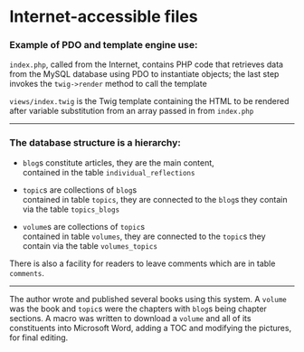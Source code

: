 # Internet-accessible files

### Example of PDO and template engine use:

```index.php```, called from the Internet, contains PHP code that retrieves data from the MySQL database using PDO to instantiate objects; the last step invokes the ```twig->render``` method to call the template

```views/index.twig``` is the Twig template containing the HTML to be rendered after variable substitution from an array passed in from ```index.php```   

--------------------------------

### The database structure is a hierarchy:   

* ```blog```s constitute articles, they are the main content,   
  contained in the table ```individual_reflections```  
  
* ```topic```s are collections of ```blog```s   
  contained in table ```topics```, they are connected to the ```blog```s they contain via the table ```topics_blogs```   
  
* ```volume```s are collections of ```topic```s   
contained in table ```volumes```, they are connected to the ```topic```s they contain via the table ```volumes_topics```   

There is also a facility for readers to leave comments which are in table ```comments```.

-----------------------------

The author wrote and published several books using this system. A ```volume``` was the book and ```topic```s were the chapters with ```blog```s being chapter sections. A macro was written to download a ```volume``` and all of its constituents into Microsoft Word, adding a TOC and modifying the pictures, for final editing.
